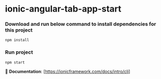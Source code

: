# ionic-angular-tab-app-start

### Download and run below command to install dependencies for this project

```
npm install
```

### Run project

```
npm start
```

:book: **Documentation**: [https://ionicframework.com/docs/intro/cli]
